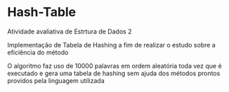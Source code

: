 # Hash-Table
Atividade avaliativa de Estrtura de Dados 2

Implementação de Tabela de Hashing a fim de realizar o estudo sobre a eficiência do método

O algoritmo faz uso de 10000 palavras em ordem aleatória toda vez que é executado e gera uma tabela de hashing sem ajuda dos métodos prontos providos 
pela linguagem utilizada
